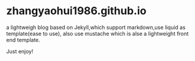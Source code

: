 # zhangyaohui1986.github.io
a lightweigh blog based on Jekyll,which support markdown,use liquid as template(ease to use),
also use mustache which is alse a lightweight front end template.

Just enjoy!
